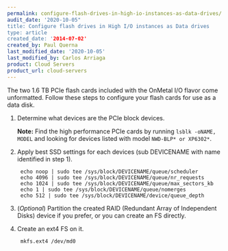 ```yaml
---
permalink: configure-flash-drives-in-high-io-instances-as-data-drives/
audit_date: '2020-10-05"
title: Configure flash drives in High I/O instances as Data drives
type: article
created_date: '2014-07-02'
created_by: Paul Querna
last_modified_date: '2020-10-05'
last_modified_by: Carlos Arriaga
product: Cloud Servers
product_url: cloud-servers
---
```


The two 1.6 TB PCIe flash cards included with the OnMetal I/O flavor come unformatted. Follow these steps to configure your flash cards for use as a data disk.

1. Determine what devices are the PCIe block devices.

   **Note:** Find the high performance PCIe cards by running `lsblk -oNAME, MODEL` and looking for devices listed with model `NWD-BLP* or XP6302*`.

2. Apply best SSD settings for each devices (sub DEVICENAME with name
   identified in step 1).

        echo noop | sudo tee /sys/block/DEVICENAME/queue/scheduler
        echo 4096 | sudo tee /sys/block/DEVICENAME/queue/nr_requests
        echo 1024 | sudo tee /sys/block/DEVICENAME/queue/max_sectors_kb
        echo 1 | sudo tee /sys/block/DEVICENAME/queue/nomerges
        echo 512 | sudo tee /sys/block/DEVICENAME/device/queue_depth

3. (*Optional*) Partition the created RAID (Redundant Array of Independent Disks) device if you prefer, or you can create
   an FS directly.

4. Create an ext4 FS on it.

        mkfs.ext4 /dev/md0
